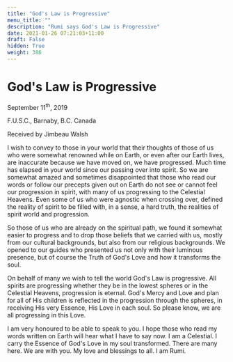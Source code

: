 ```yaml
---
title: "God's Law is Progressive"
menu_title: ""
description: "Rumi says God's Law is Progressive"
date: 2021-01-26 07:21:03+11:00
draft: False
hidden: True
weight: 386
---
```

# God's Law is Progressive

September 11<sup>th</sup>, 2019

F.U.S.C., Barnaby, B.C. Canada

Received by Jimbeau Walsh


I wish to convey to those in your world that their thoughts of those of us who were somewhat renowned while on Earth, or even after our Earth lives, are inaccurate because we have moved on, we have progressed. Much time has elapsed in your world since our passing over into spirit. So we are somewhat amazed and sometimes disappointed that those who read our words or follow our precepts given out on Earth do not see or cannot feel our progression in spirit, with many of us progressing to the Celestial Heavens. Even some of us who were agnostic when crossing over, defined the reality of spirit to be filled with, in a sense, a hard truth, the realities of spirit world and progression. 

So those of us who are already on the spiritual path, we found it somewhat easier to progress and to drop those beliefs that we carried with us, mostly from our cultural backgrounds, but also from our religious backgrounds. We opened to our guides who presented us not only with their luminous presence, but of course the Truth of God's Love and how it transforms the soul. 

On behalf of many we wish to tell the world God's Law is progressive. All spirits are progressing whether they be in the lowest spheres or in the Celestial Heavens, progression is eternal. God's Mercy and Love and plan for all of His children is reflected in the progression through the spheres, in receiving His very Essence, His Love in each soul. So please know, we are all progressing in this Love. 

I am very honoured to be able to speak to you. I hope those who read my words written on Earth will hear what I have to say now. I am a Celestial. I carry the Essence of God's Love in my soul transformed. There are many here. We are with you. My love and blessings to all. I am Rumi.